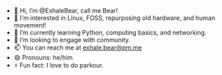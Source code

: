 - 👋 Hi, I’m @ExhaleBear, call me Bear!
- 👀 I'm interested in Linux, FOSS, repurposing old hardware, and human movement!
- 🌱 I’m currently learning Python, computing basics, and networking.
- 💞️ I’m looking to engage with community.
- 📫 You can reach me at exhale.bear@pm.me
- 😄 Pronouns: he/him
- ⚡ Fun fact: I love to do parkour.

<!---
ExhaleBear/ExhaleBear is a ✨ special ✨ repository because its `README.md` (this file) appears on your GitHub profile.
You can click the Preview link to take a look at your changes.
--->
